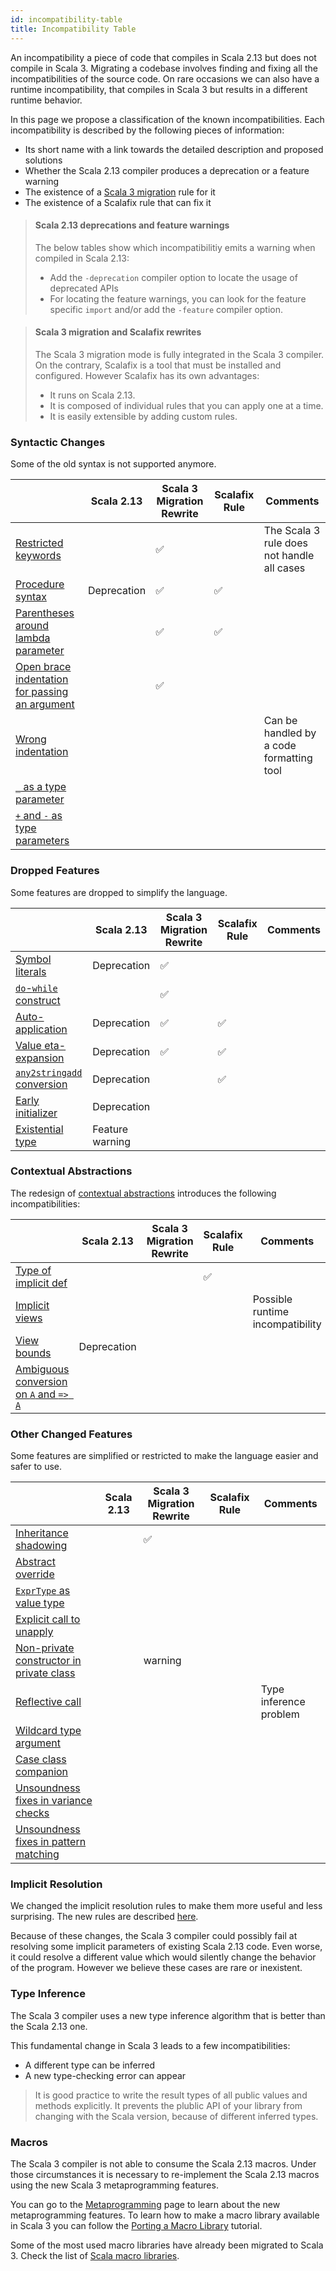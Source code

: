 ```yaml
---
id: incompatibility-table
title: Incompatibility Table
---
```


An incompatibility a piece of code that compiles in Scala 2.13 but does not compile in Scala 3.
Migrating a codebase involves finding and fixing all the incompatibilities of the source code.
On rare occasions we can also have a runtime incompatibility, that compiles in Scala 3 but results in a different runtime behavior.

In this page we propose a classification of the known incompatibilities.
Each incompatibility is described by the following pieces of information:
 - Its short name with a link towards the detailed description and proposed solutions
 - Whether the Scala 2.13 compiler produces a deprecation or a feature warning
 - The existence of a [Scala 3 migration](../scala-3-migration-mode.md) rule for it
 - The existence of a Scalafix rule that can fix it

> #### Scala 2.13 deprecations and feature warnings
> The below tables show which incompatibilitiy emits a warning when compiled in Scala 2.13:
> - Add the `-deprecation` compiler option to locate the usage of deprecated APIs
> - For locating the feature warnings, you can look for the feature specific `import` and/or add the `-feature` compiler option.

> #### Scala 3 migration and Scalafix rewrites
> The Scala 3 migration mode is fully integrated in the Scala 3 compiler.
> On the contrary, Scalafix is a tool that must be installed and configured.
> However Scalafix has its own advantages:
> - It runs on Scala 2.13.
> - It is composed of individual rules that you can apply one at a time.
> - It is easily extensible by adding custom rules.

### Syntactic Changes

Some of the old syntax is not supported anymore.

||Scala 2.13|Scala 3 Migration Rewrite|Scalafix Rule|Comments|
|--- |--- |--- |--- |--- |
|[Restricted keywords](../incompatibilities/syntactic-changes.md#restricted-keywords)||✅||The Scala 3 rule does not handle all cases|
|[Procedure syntax](../incompatibilities/syntactic-changes.md#procedure-syntax)|Deprecation|✅|✅||
|[Parentheses around lambda parameter](../incompatibilities/syntactic-changes.md#parentheses-around-lambda-parameter)||✅|✅||
|[Open brace indentation for passing an argument](../incompatibilities/syntactic-changes.md#open-brace-indentation-for-passing-an-argument)||✅|||
|[Wrong indentation](../incompatibilities/syntactic-changes.md#wrong-indentation)||||Can be handled by a code formatting tool|
|[`_` as a type parameter](../incompatibilities/syntactic-changes.md#--as-a-type-parameter)|||||
|[`+` and `-` as type parameters](../incompatibilities/syntactic-changes.md#-and---as-type-parameters)|||||

### Dropped Features

Some features are dropped to simplify the language.

||Scala 2.13|Scala 3 Migration Rewrite|Scalafix Rule|Comments|
|--- |--- |--- |--- |--- |
|[Symbol literals](../incompatibilities/dropped-features.md#symbol-literals)|Deprecation|✅|||
|[`do`-`while` construct](../incompatibilities/dropped-features.md#do-while-construct)||✅|||
|[Auto-application](../incompatibilities/dropped-features.md#auto-application)|Deprecation|✅|✅||
|[Value eta-expansion](../incompatibilities/dropped-features.md#value-eta-expansion)|Deprecation|✅|✅||
|[`any2stringadd` conversion](../incompatibilities/dropped-features.md#any2stringadd-conversion)|Deprecation||✅||
|[Early initializer](../incompatibilities/dropped-features.md#early-initializer)|Deprecation||||
|[Existential type](../incompatibilities/dropped-features.md#existential-type)|Feature warning||||

### Contextual Abstractions

The redesign of [contextual abstractions](https://dotty.epfl.ch/docs/reference/contextual/motivation.html) introduces the following incompatibilities:

||Scala 2.13|Scala 3 Migration Rewrite|Scalafix Rule|Comments|
|--- |--- |--- |--- |--- |
|[Type of implicit def](../incompatibilities/contextual-abstractions.md#type-of-implicit-definition)|||✅||
|[Implicit views](../incompatibilities/contextual-abstractions.md#implicit-views)||||Possible runtime incompatibility|
|[View bounds](../incompatibilities/contextual-abstractions.md#view-bounds)|Deprecation||||
|[Ambiguous conversion on `A` and `=> A`](../incompatibilities/contextual-abstractions.md#ambiguous-conversion-on-a-and--a)|||||

### Other Changed Features

Some features are simplified or restricted to make the language easier and safer to use.

||Scala 2.13|Scala 3 Migration Rewrite|Scalafix Rule|Comments|
|--- |--- |--- |--- |--- |
|[Inheritance shadowing](../incompatibilities/other-changed-features.md#inheritance-shadowing)||✅|||
|[Abstract override](../incompatibilities/other-changed-features.md#abstract-override)|||||
|[`ExprType` as value type](../incompatibilities/other-changed-features.md#exprtype-as-value-type)|||||
|[Explicit call to unapply](../incompatibilities/other-changed-features.md#explicit-call-to-unapply)|||||
|[Non-private constructor in private class](../incompatibilities/other-changed-features.md#non-private-constructor-in-private-class)||warning|||
|[Reflective call](../incompatibilities/other-changed-features.md#reflective-call)||||Type inference problem|
|[Wildcard type argument](../incompatibilities/other-changed-features.md#wildcard-type-argument)|||||
|[Case class companion](../incompatibilities/other-changed-features.md#case-class-companion)|||||
|[Unsoundness fixes in variance checks](other-changed-features.md#unsoundness-fixes-variance-checks)|||||
|[Unsoundness fixes in pattern matching](../incompatibilities/other-changed-features.md#unsoundness-fixes-in-pattern-matching)|||||

### Implicit Resolution

We changed the implicit resolution rules to make them more useful and less surprising. The new rules are described [here](https://dotty.epfl.ch/docs/reference/changed-features/implicit-resolution.html).

Because of these changes, the Scala 3 compiler could possibly fail at resolving some implicit parameters of existing Scala 2.13 code.
Even worse, it could resolve a different value which would silently change the behavior of the program.
However we believe these cases are rare or inexistent.

### Type Inference

The Scala 3 compiler uses a new type inference algorithm that is better than the Scala 2.13 one.

This fundamental change in Scala 3 leads to a few incompatibilities:
- A different type can be inferred
- A new type-checking error can appear

> It is good practice to write the result types of all public values and methods explicitly.
> It prevents the plublic API of your library from changing with the Scala version, because of different inferred types.

### Macros

The Scala 3 compiler is not able to consume the Scala 2.13 macros.
Under those circumstances it is necessary to re-implement the Scala 2.13 macros using the new Scala 3 metaprogramming features.

You can go to the [Metaprogramming](../macros/metaprogramming.md) page to learn about the new metaprogramming features.
To learn how to make a macro library available in Scala 3 you can follow the [Porting a Macro Library](../macros/migration-tutorial.md) tutorial.

Some of the most used macro libraries have already been migrated to Scala 3.
Check the list of [Scala macro libraries](../macros/macro-libraries.md).
